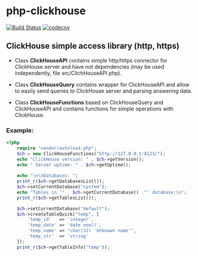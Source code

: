 # php-clickhouse
[![Build Status](https://api.travis-ci.org/ierusalim/php-clickhouse.svg?branch=master)](https://www.travis-ci.org/ierusalim/php-clickhouse)
[![codecov](https://codecov.io/gh/ierusalim/php-clickhouse/branch/master/graph/badge.svg)](https://codecov.io/gh/ierusalim/php-clickhouse)
## ClickHouse simple access library (http, https)

* Class **ClickHouseAPI** contains simple http/https connector for ClickHouse server
and have not dependencies (may be used independently, file src/ClichHouseAPI.php).

* Class **ClickHouseQuery**  contains wrapper for ClickHouseAPI and allow to easily
send queries to ClickHouse server and parsing answering data.

* Class **ClickHouseFunctions** based on ClickHouseQuery and ClickHouseAPI and
contains functions for simple operations with ClickHouse.

### Example:
```php
<?php
    require "vendor/autoload.php";
    $ch = new ClickHouseFunctions("http://127.0.0.1:8123/");
    echo "ClickHouse version: " . $ch->getVersion();
    echo " Server uptime: " . $ch->getUptime();
    
    echo "\n\nDatabases: ";
    print_r($ch->getDatabasesList());
    $ch->setCurrentDatabase("system");
    echo "Tables in '" . $ch->getCurrentDatabase() ."' database:\n";
    print_r($ch->getTablesList());

    $ch->setCurrentDatabase("default");
    $ch->createTableQuick("temp", [
        'temp_id'   => 'integer',
        'temp_date' => 'date now()',
        'temp_name' => "char(32) 'Unknown name'",
        'temp_str'  => 'string'
    ]);
    print_r($ch->getTableInfo("temp"));
 ```
